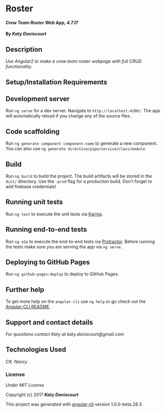 # Roster

#### _Crew Team Roster Web App, 4.7.17_

#### By _**Katy Daviscourt**_

## Description

_Use Angular2 to make a crew team roster webpage with full CRUD functionality._

## Setup/Installation Requirements

## Development server
Run `ng serve` for a dev server. Navigate to `http://localhost:4200/`. The app will automatically reload if you change any of the source files.

## Code scaffolding

Run `ng generate component component-name` to generate a new component. You can also use `ng generate directive/pipe/service/class/module`.

## Build

Run `ng build` to build the project. The build artifacts will be stored in the `dist/` directory. Use the `-prod` flag for a production build. Don't forget to add firebase credentials!

## Running unit tests

Run `ng test` to execute the unit tests via [Karma](https://karma-runner.github.io).

## Running end-to-end tests

Run `ng e2e` to execute the end-to-end tests via [Protractor](http://www.protractortest.org/).
Before running the tests make sure you are serving the app via `ng serve`.

## Deploying to GitHub Pages

Run `ng github-pages:deploy` to deploy to GitHub Pages.

## Further help

To get more help on the `angular-cli` use `ng help` or go check out the [Angular-CLI README](https://github.com/angular/angular-cli/blob/master/README.md).


## Support and contact details

_For questions contact Katy at katy.daviscourt@gmail.com_

## Technologies Used

_C#, Nancy_

### License

*Under MIT License*

Copyright (c) 2017 **_Katy Daviscourt_**

This project was generated with [angular-cli](https://github.com/angular/angular-cli) version 1.0.0-beta.28.3.


